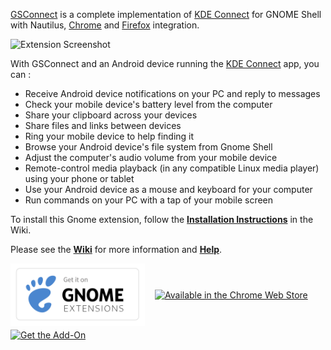 [GSConnect][ego] is a complete implementation of [KDE Connect][kdeconnect] for
GNOME Shell with Nautilus, [Chrome][chrome] and [Firefox][firefox] integration.

![Extension Screenshot][screenshot]


With GSConnect and an Android device running the [KDE Connect][kdeconnect] app, you can :
- Receive Android device notifications on your PC and reply to messages
- Check your mobile device's battery level from the computer
- Share your clipboard across your devices
- Share files and links between devices
- Ring your mobile device to help finding it
- Browse your Android device's file system from Gnome Shell
- Adjust the computer's audio volume from your mobile device
- Remote-control media playback (in any compatible Linux media player) using your phone or tablet
- Use your Android device as a mouse and keyboard for your computer
- Run commands on your PC with a tap of your mobile screen

To install this Gnome extension, follow the **[Installation Instructions][install]** in the Wiki.

Please see the **[Wiki][wiki]** for more information and **[Help][help]**.

[<img src="https://raw.githubusercontent.com/andyholmes/gnome-shell-extensions-badge/master/get-it-on-ego.svg?sanitize=true" alt="Get it on GNOME Extensions" height="100" align="middle">][ego] [<img alt="Available in the Chrome Web Store" src="https://developer.chrome.com/webstore/images/ChromeWebStore_BadgeWBorder_v2_206x58.png" align="middle" hspace="12"/>][chrome] [<img src="https://addons.cdn.mozilla.net/static/img/addons-buttons/AMO-button_1.png" alt="Get the Add-On" align="middle">][firefox]

[ego]: https://extensions.gnome.org/extension/1319/gsconnect/
[chrome]: https://chrome.google.com/webstore/detail/gsconnect/jfnifeihccihocjbfcfhicmmgpjicaec
[firefox]: https://addons.mozilla.org/firefox/addon/gsconnect/
[kdeconnect]: https://community.kde.org/KDEConnect
[wiki]: https://github.com/andyholmes/gnome-shell-extension-gsconnect/wiki/
[help]: https://github.com/andyholmes/gnome-shell-extension-gsconnect/wiki/Help
[install]: https://github.com/andyholmes/gnome-shell-extension-gsconnect/wiki/Installation#standard

[screenshot]: https://raw.githubusercontent.com/andyholmes/gnome-shell-extension-gsconnect/master/extra/screenshot.png
